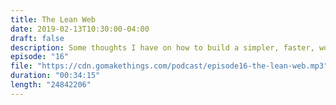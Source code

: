 ```yaml
---
title: The Lean Web
date: 2019-02-13T10:30:00-04:00
draft: false
description: Some thoughts I have on how to build a simpler, faster, world wide web. In this talk, I explore how our modern best practices are making the web worse, and share ideas on how to fix it. https://leanweb.dev
episode: "16"
file: "https://cdn.gomakethings.com/podcast/episode16-the-lean-web.mp3"
duration: "00:34:15"
length: "24842206"
---
```


